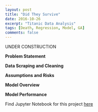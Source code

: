 ```yaml
---
layout: post
title: "Did They Survive"
date: 2016-10-26
excerpt: "Titanic Data Analysis"
tags: [Death, Regression, Model, GA]
comments: false
---
```


UNDER CONSTRUCTION

<b>Problem Statement</b>




<b>Data Scraping and Cleaning</b>


<b> Assumptions and Risks</b>




<b> Model Overview</b>



<b> Model Performance</b>
 

Find Jupyter Notebook for this project <a href="https://github.com/samjfalk/GA-DSI/blob/master/Projects/project_5_SFalk_Submit.ipynb">here</a>